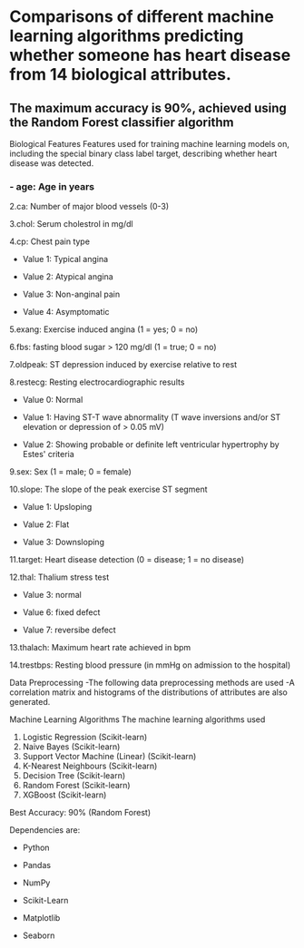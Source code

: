 # Comparisons of different machine learning algorithms predicting whether someone has heart disease from 14 biological attributes.

## The maximum accuracy is 90%, achieved using the Random Forest classifier algorithm
Biological Features
Features used for training machine learning models on, including the special binary class label target, describing whether heart disease was detected.

  ### - age: Age in years

  2.ca: Number of major blood vessels (0-3)

  3.chol: Serum cholestrol in mg/dl

  4.cp: Chest pain type

  - Value 1: Typical angina
  
  - Value 2: Atypical angina
  
  - Value 3: Non-anginal pain
  
  - Value 4: Asymptomatic
  
 5.exang: Exercise induced angina (1 = yes; 0 = no)

 6.fbs: fasting blood sugar > 120 mg/dl (1 = true; 0 = no)

 7.oldpeak: ST depression induced by exercise relative to rest

 8.restecg: Resting electrocardiographic results

   -  Value 0: Normal
   
   -  Value 1: Having ST-T wave abnormality (T wave inversions and/or ST elevation or depression of > 0.05 mV)
   
   -  Value 2: Showing probable or definite left ventricular hypertrophy by Estes' criteria
   
 9.sex: Sex (1 = male; 0 = female)

 10.slope: The slope of the peak exercise ST segment

   -  Value 1: Upsloping
   
   -  Value 2: Flat
   
   -  Value 3: Downsloping
   
  11.target: Heart disease detection (0 = disease; 1 = no disease)

  12.thal: Thalium stress test

   -  Value 3: normal
   
   -  Value 6: fixed defect
          
   -  Value 7: reversibe defect

   
  13.thalach: Maximum heart rate achieved in bpm

  14.trestbps: Resting blood pressure (in mmHg on admission to the hospital)

Data Preprocessing
-The following data preprocessing methods are used
-A correlation matrix and histograms of the distributions of attributes are also generated.

Machine Learning Algorithms
The machine learning algorithms used

1. Logistic Regression (Scikit-learn)
2. Naive Bayes (Scikit-learn)
3. Support Vector Machine (Linear) (Scikit-learn)
4. K-Nearest Neighbours (Scikit-learn)
5. Decision Tree (Scikit-learn)
6. Random Forest (Scikit-learn)
7. XGBoost (Scikit-learn)

Best Accuracy: 90% (Random Forest)

Dependencies are:

- Python 

- Pandas

- NumPy

- Scikit-Learn

- Matplotlib

- Seaborn

